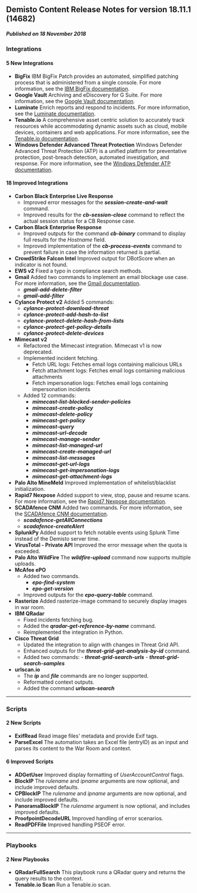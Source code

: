 ## Demisto Content Release Notes for version 18.11.1 (14682)
##### Published on 18 November 2018
### Integrations

####  5 New Integrations
- __BigFix__
IBM BigFix Patch provides an automated, simplified patching process that is administered from a single console. For more information, see the [IBM BigFix documentation](https://support.demisto.com/hc/en-us/articles/360011403394-BigFix).
- __Google Vault__
Archiving and eDiscovery for G Suite. For more information, see the [Google Vault documentation](https://support.demisto.com/hc/en-us/articles/360010994213).
- __Luminate__
Enrich reports and respond to incidents. For more information, see the [Luminate documentation](https://support.demisto.com/hc/en-us/articles/360011975994).
- __Tenable.io__
A comprehensive asset centric solution to accurately track resources while accommodating dynamic assets such as cloud, mobile devices, containers and web applications. For more information, see the [Tenable.io documentation](https://support.demisto.com/hc/en-us/articles/360011971614).
- __Windows Defender Advanced Threat Protection__
Windows Defender Advanced Threat Protection (ATP) is a unified platform for preventative protection, post-breach detection, automated investigation, and response. For more information, see the [Windows Defender ATP documentation](https://support.demisto.com/hc/en-us/articles/360011926814).

####  18 Improved Integrations
- __Carbon Black Enterprise Live Response__
    - Improved error messages for the ___session-create-and-wait___ command.
    - Improved results for the ___cb-session-close___ command to reflect the actual session status for a CB Response case.
- __Carbon Black Enterprise Response__
    - Improved outputs for the command ___cb-binary___ command to display full results for the _Hostname_ field.
    - Improved implementation of the ___cb-process-events___ command to prevent failure in case the information returned is partial.
- __CrowdStrike Falcon Intel__
Improved output for DBotScore when an indicator is not found.
- __EWS v2__
Fixed a typo in compliance search methods.
- __Gmail__
Added two commands to implement an email blockage use case. For more information, see the [Gmail documentation](https://support.demisto.com/hc/en-us/articles/360007598794).
    - ___gmail-add-delete-filter___
    - ___gmail-add-filter___
- __Cylance Protect v2__
Added 5 commands: 
    - ___cylance-protect-download-threat___ 
    - ___cylance-protect-add-hash-to-list___ 
    - ___cylance-protect-delete-hash-from-lists___ 
    - ___cylance-protect-get-policy-details___ 
    - ___cylance-protect-delete-devices___
- __Mimecast v2__
   - Refactored the Mimecast integration. Mimecast v1 is now deprecated.
   - Implemented incident fetching.
        - Fetch URL logs: Fetches email logs containing malicious URLs
        - Fetch attachment logs: Fetches email logs containing malicious attachments
        - Fetch impersonation logs: Fetches email logs containing impersonation incidents
   - Added 12 commands:
       - ___mimecast-list-blocked-sender-policies___ 
       - ___mimecast-create-policy___ 
       - ___mimecast-delete-policy___
       - ___mimecast-get-policy___ 
       - ___mimecast-query___ 
       - ___mimecast-url-decode___ 
       - ___mimecast-manage-sender___ 
       - ___mimecast-list-managed-url___ 
       - ___mimecast-create-managed-url___ 
       - ___mimecast-list-messages___ 
       - ___mimecast-get-url-logs___ 
       - ___mimecast-get-impersonation-logs___ 
       - ___mimecast-get-attachment-logs___
- __Palo Alto MineMeld__
Improved implementation of whitelist/blacklist initialization.
- __Rapid7 Nexpose__
Added support to view, stop, pause and resume scans. For more information, see the [Rapid7 Nexpose documentation](https://support.demisto.com/hc/en-us/articles/360006756333).
- __SCADAfence CNM__
Added two commands. For more information, see the [SCADAfence CNM documentation](https://support.demisto.com/hc/en-us/articles/360008899633).
    - ___scadafence-getAllConnections___
    - ___scadafence-createAlert___
- __SplunkPy__
Added support to fetch notable events using Splunk Time instead of the Demisto server time.
- __VirusTotal - Private API__
Improved the error message when the quota is exceeded.
- __Palo Alto WildFire__
The ___wildfire-upload___ command now supports multiple uploads.
- __McAfee ePO__
    - Added two commands.
        - ___epo-find-system___
        - ___epo-get-version___
    - Improved outputs for the ___epo-query-table___ command.
- __Rasterize__
Added rasterize-image command to securely display images in war room.
- __IBM QRadar__
    - Fixed incidents fetching bug.
    - Added the ___qradar-get-reference-by-name___ command.
    - Reimplemented the integration in Python.
- __Cisco Threat Grid__
    - Updated the integration to align with changes in Threat Grid API.
    - Enhanced outputs for the ___threat-grid-get-analysis-by-id___ command.
    - Added two commands:
          - ___threat-grid-search-urls___ 
          - ___threat-grid-search-samples___
- __urlscan.io__
   - The ___ip___ and ___file___ commands are no longer supported.
   - Reformatted context outputs.
   - Added the command ___urlscan-search___
---
### Scripts

####  2 New Scripts
- __ExifRead__
Read image files' metadata and provide Exif tags.
- __ParseExcel__
The automation takes an Excel file (entryID) as an input and parses its content to the War Room and context.

####  6 Improved Scripts
- __ADGetUser__
Improved display formatting of _UserAccountControl_ flags.
- __BlockIP__
The _rulename_ and _ipname_ arguments are now optional, and include improved defaults.
- __CPBlockIP__
The _rulename_ and _ipname_ arguments are now optional, and include improved defaults.
- __PanoramaBlockIP__
The _rulename_ argument is now optional, and includes improved defaults.
- __ProofpointDecodeURL__
Improved handling of error scenarios.
- __ReadPDFFile__
Improved handling PSEOF error.
---
### Playbooks

####  2 New Playbooks
- __QRadarFullSearch__
This playbook runs a QRadar query and returns the query results to the context.
- __Tenable.io Scan__
Run a Tenable.io scan.
